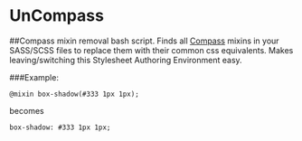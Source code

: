UnCompass
=========

##Compass mixin removal bash script.
Finds all [Compass](https://github.com/Compass/compass) mixins in your SASS/SCSS files to replace them with their common css equivalents. Makes leaving/switching this Stylesheet Authoring Environment easy.

###Example: 
```
@mixin box-shadow(#333 1px 1px);
```
becomes
```
box-shadow: #333 1px 1px;
```